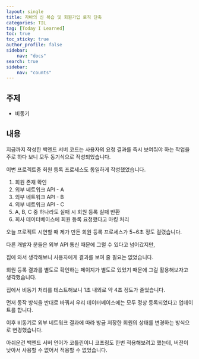 ```yaml
---
layout: single
title: 자바의 신 복습 및 회원가입 로직 단축  
categories: TIL
tag: [Today I Learned]
toc: true
toc_sticky: true
author_profile: false
sidebar:
    nav: "docs"
search: true
sidebar:
    nav: "counts"
---
```


  

## 주제

+ 비동기



## 내용

지금까지 작성한 백엔드 서버 코드는 사용자의 요청 결과를 즉시 보여줘야 하는 작업을 주로 하다 보니 모두 동기식으로 작성되었습니다.   

이번 프로젝트중 회원 등록 프로세스도 동일하게 작성했었습니다.

1. 회원 존재 확인
2. 외부 네트워크 API - A
3. 외부 네트워크 API - B
4. 외부 네트워크 API - C
5. A, B, C 중 하나라도 실패 시 회원 등록 실패 반환
6. 회사 데이터베이스에 회원 등록 요청했다고 마킹 처리

오늘 프로젝트 시연할 때 제가 만든 회원 등록 프로세스가 5~6초 정도 걸렸습니다.   

다른 개발자 분들은 외부 API 통신 때문에 그럴 수 있다고 넘어갔지만,  

집에 와서 생각해보니  사용자에게 결과를 보여 줄 필요는 없었습니다.

회원 등록 결과를 별도로 확인하는 페이지가 별도로 있었기 때문에 그걸 활용해보자고 생각했습니다.

집에서 비동기 처리를 테스트해보니 1초 내외로 약 4초 정도가 줄었습니다.  

먼저 동작 방식을 반대로 바꿔서 우리 데이터베이스에는 모두 정상 등록되었다고 업데이트를 합니다.   

이후 비동기로 외부 네트워크 결과에 따라 방금 저장한 회원의 상태를 변경하는 방식으로 변경했습니다.  

  

아쉬운건 백엔드 서버 언어가 코틀린이니 코프링도 한번 적용해보려고 했는데, 버전이 낮아서 사용할 수 없어서 적용할 수 없었습니다.